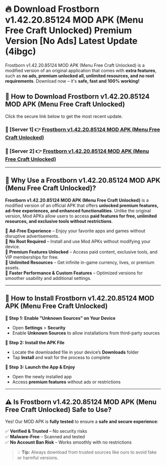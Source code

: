 # 🔥 Download Frostborn v1.42.20.85124 MOD APK (Menu Free Craft Unlocked) Premium Version [No Ads] Latest Update (4ibgc) 

Frostborn v1.42.20.85124 MOD APK (Menu Free Craft Unlocked) is a modified version of an original application that comes with **extra features**, such as **no ads, premium unlocked all, unlimited resources, and no root requirements**. Download now – it's **safe, fast and 100% working!**

## **📱 How to Download Frostborn v1.42.20.85124 MOD APK (Menu Free Craft Unlocked)**  

Click the secure link below to get the most recent update.  

 ### **📌 [Server 1] 👉** [Frostborn v1.42.20.85124 MOD APK (Menu Free Craft Unlocked)](https://apkcomod.com?title=Frostborn_v1.42.20.85124_MOD_APK_(Menu_Free_Craft_Unlocked))

 ### **📌 [Server 2] 👉** [Frostborn v1.42.20.85124 MOD APK (Menu Free Craft Unlocked)](https://apkcomod.com?title=Frostborn_v1.42.20.85124_MOD_APK_(Menu_Free_Craft_Unlocked))

---

## **🤖 Why Use a Frostborn v1.42.20.85124 MOD APK (Menu Free Craft Unlocked)?**  

**Frostborn v1.42.20.85124 MOD APK (Menu Free Craft Unlocked)** is a modified version of an official APK that offers **unlocked premium features, ad-free experiences, and enhanced functionalities**. Unlike the original version, Mod APKs allow users to access **paid features for free, unlimited resources, and exclusive tools without restrictions**.

🔽 **Ad-Free Experience** – Enjoy your favorite apps and games without disruptive advertisements.  
🔽 **No Root Required** – Install and use Mod APKs without modifying your device.  
🔽 **Premium Features Unlocked** – Access paid content, exclusive tools, and VIP memberships for free.  
🔽 **Unlimited Resources** – Get infinite in-game currency, lives, or premium assets.  
🔽 **Faster Performance & Custom Features** – Optimized versions for smoother usability and additional settings.  

---

## **🚀 How to Install Frostborn v1.42.20.85124 MOD APK (Menu Free Craft Unlocked)**  

**🔹 Step 1:** **Enable "Unknown Sources" on Your Device**  
- Open **Settings** > **Security**  
- Enable **Unknown Sources** to allow installations from third-party sources  

**🔹 Step 2:** **Install the APK File**  
- Locate the downloaded file in your device’s **Downloads** folder  
- Tap **Install** and wait for the process to complete  

**🔹 Step 3:** **Launch the App & Enjoy**  
- Open the newly installed app  
- Access **premium features** without ads or restrictions  

---

## **⚠️ Is Frostborn v1.42.20.85124 MOD APK (Menu Free Craft Unlocked) Safe to Use?**  

Yes! Our MOD APK is **fully tested** to ensure a **safe and secure experience**:

✅ **Verified & Trusted** – No security risks  
✅ **Malware-Free** – Scanned and tested  
✅ **No Account Ban Risk** – Works smoothly with no restrictions  

> 💡 **Tip:** Always download from trusted sources like ours to avoid fake or harmful versions.